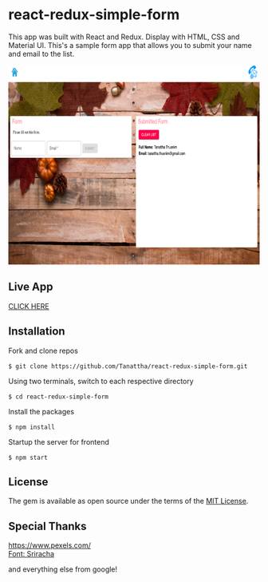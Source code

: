 # react-redux-simple-form

This app was built with React and Redux. Display with HTML, CSS and Material UI. This's a sample form app that allows you to submit your name and email to the list.

<img src="./public/img/example-pic.png" width="800" height="400" />

## Live App

[CLICK HERE](https://react-redux-example-form.herokuapp.com/)

## Installation

Fork and clone repos

    $ git clone https://github.com/Tanattha/react-redux-simple-form.git

Using two terminals, switch to each respective directory

    $ cd react-redux-simple-form

Install the packages

    $ npm install

Startup the server for frontend

    $ npm start

## License

The gem is available as open source under the terms of the [MIT License](https://opensource.org/licenses/MIT).


## Special Thanks

https://www.pexels.com/<br />
[Font: Sriracha](https://fonts.google.com/specimen/Sriracha)

and everything else from google!

